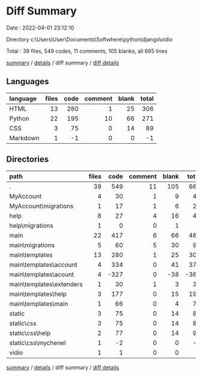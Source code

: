 # Diff Summary

Date : 2022-04-01 23:12:10

Directory c:\Users\User\Documents\Softwhere\python\django\vidio

Total : 39 files,  549 codes, 11 comments, 105 blanks, all 665 lines

[summary](results.md) / [details](details.md) / diff summary / [diff details](diff-details.md)

## Languages
| language | files | code | comment | blank | total |
| :--- | ---: | ---: | ---: | ---: | ---: |
| HTML | 13 | 280 | 1 | 25 | 306 |
| Python | 22 | 195 | 10 | 66 | 271 |
| CSS | 3 | 75 | 0 | 14 | 89 |
| Markdown | 1 | -1 | 0 | 0 | -1 |

## Directories
| path | files | code | comment | blank | total |
| :--- | ---: | ---: | ---: | ---: | ---: |
| . | 39 | 549 | 11 | 105 | 665 |
| MyAccount | 4 | 30 | 1 | 9 | 40 |
| MyAccount\migrations | 1 | 17 | 1 | 6 | 24 |
| help | 8 | 27 | 4 | 16 | 47 |
| help\migrations | 1 | 0 | 0 | 1 | 1 |
| main | 22 | 417 | 6 | 66 | 489 |
| main\migrations | 5 | 60 | 5 | 30 | 95 |
| main\templates | 13 | 280 | 1 | 25 | 306 |
| main\templates\account | 4 | 334 | 0 | 41 | 375 |
| main\templates\acount | 4 | -327 | 0 | -38 | -365 |
| main\templates\extenders | 1 | 30 | 1 | 3 | 34 |
| main\templates\help | 3 | 177 | 0 | 15 | 192 |
| main\templates\main | 1 | 66 | 0 | 4 | 70 |
| static | 3 | 75 | 0 | 14 | 89 |
| static\css | 3 | 75 | 0 | 14 | 89 |
| static\css\help | 2 | 77 | 0 | 14 | 91 |
| static\css\mychenel | 1 | -2 | 0 | 0 | -2 |
| vidio | 1 | 1 | 0 | 0 | 1 |

[summary](results.md) / [details](details.md) / diff summary / [diff details](diff-details.md)
